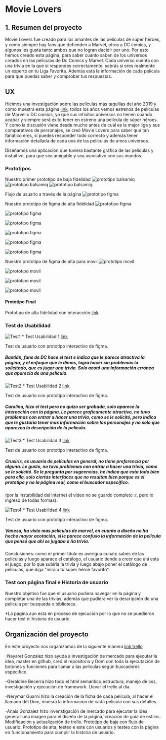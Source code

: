 
# Movie Lovers

## 1. Resumen del proyecto

Movie Lovers fue creado para los amantes de las películas de súper héroes, y como siempre hay fans que defienden a Marvel, otros a DC comics, y algunos les gusta tanto ambos que no logran decidir por uno. Por esto hemos creado esta página, para saber cuánto saben de los universos creados en las películas de Dc Comics y Marvel.
Cada universo cuenta con una trivia en la que si respondes correctamente, sabrás si eres realmente un experto en tu Liga Favorita.
Además está la información de cada película para que puedas saber y comprobar tus respuestas.


## UX
Hicimos una investigación sobre las películas más taquillas del año 2019 y como muestra esta página [link](https://spoiler.bolavip.com/cuales-son-las-peliculas-mas-taquilleras-con-mayor-recaudacion-de-2019-t201912300003.html), todos los años vemos estrenos de películas de Marvel o DC comics, ya que sus infinitos universos no tienen cuando acabar y siempre será éxito tener en estreno una película de súper héroes.
Y como la discusión viene desde mucho antes de cuál es la mejor liga y sus comparativos de personajes, se creó Movie Lovers para saber qué tan fanático eres, si puedes responder todo correcto y además tener información detallada de cada una de las películas de amos universos.

Diseñamos una aplicación que tuviera bastante gráfica de las peliculas y instuitivo, para que sea amigable y sea asociativo con sus mundos.


### Prototipos
Nuestro primer prototipo de baja fidelidad
![prototipo balsamiq](Prototipos/bal1.jpg)
![prototipo balsamiq](Prototipos/bal2.jpg)
![prototipo balsamiq](Prototipos/bal3.jpg)


Flujo de usuario a través de la página 
![prototipo figma](Prototipos/flujo.jpg)

Nuestro prototipo de figma de alta fidelidad 
![prototipo figma](Prototipos/prot1.jpg)

![prototipo figma](Prototipos/prot2.jpg)

![prototipo figma](Prototipos/prot3.jpg)

![prototipo figma](Prototipos/prot4.jpg)

![prototipo figma](Prototipos/prot5.jpg)

![prototipo figma](Prototipos/prot6.jpg)

Nuestro prototipo de figma de alta para movil
![prototipo movil](Prototipos/phono1.jpg)

![prototipo movil](Prototipos/phono2.jpg)

![prototipo movil](Prototipos/phono3.jpg)

![prototipo movil](Prototipos/phono4.jpg)


#### Prototipo Final
Prototipo de alta fidelidad con interacción  [link](https://www.figma.com/proto/uDih1yTKbiDosgZcreA3xq/Untitled?node-id=1%3A2&scaling=min-zoom)

### Test de Usabilidad
![Test1](Prototipos/test1.jpg)
\* Test Usabilidad 1 [link](https://www.loom.com/share/b28173b491414e9b98b986afd9d606ad)

Test de usuario con prototipo interactivo de figma.
##### Bastián, fans de DC hace el test e indica que le parece atractiva la página, y el enfoque que le dimos, logra hacer sin problemas lo solicitado, que es jugar una trivia. Solo acotó una información errónea que aparecia de una película.

![Test2](Prototipos/test2.jpg)
\* Test Usabilidad 2 [link](https://www.loom.com/share/062ce4988ad541a894ca71c2cc510bbf)

Test de usuario con prototipo interactivo de figma.
##### Carolina, hizo el test pero no quizo ser grabada, solo aparece la interacción con la página. Le parece graficamente atractivo, no tuvo problemas con entrar a hacer una trivia, como se le solicitó, pero indica que le gustaria tener mas información sobre los personajes y no solo que aparezca la descripción de la película.

![Test3](Prototipos/test3.jpg)
\* Test Usabilidad 3 [link](https://www.loom.com/share/72d01226ce13479f92b867913bedbd16)

Test de usuario con prototipo interactivo de figma.
##### Crusiris, es usuaria de películas en general, no tiene preferencia por alguna. Le gusto, no tuvo problemas con entrar a hacer una trivia, como se le solicitó. Se le pregunta por sugeencias, he indica que esta todo bien para ella, solo ciertas interfaces que no resultan bien porque es el prototipo y no la página real, como el buscador especifico.
(por la instabilidad del internet el video no se guardo completo :(, pero lo ingreso de todas formas).

![Test4](Prototipos/test4.jpg)
\* Test Usabilidad 4 [link](https://www.loom.com/share/9a7b0b95008f456d83fce7514bffdd5b)

Test de usuario con prototipo interactivo de figma.
##### Vanesa, ha visto mas películas de marvel, en cuanto a diseño no ha hecho mayor acotación, si le parece confuso la información de la película que pensó que ahí se jugaba a ña trivía.

Conclusiones: como el primer titulo es averigua cunato sabes de las películas y luego aparace el catálogo, el usuario tiende a creer que ahí esta el juego, por lo que subiría la trivía y luego abajo poner el catálogo de películas, que diga "mira a tu súper héroe favorito".


### Test con página final e Historia de usuario

Nuestro objetivo fue que el usuario pudiera navegar en la página y completar una de las  trivias, además que pudiera ver la descripción de una pelicula por busqueda o biblioteca.

*La página aun esta en proceso de ejecución por lo que no se puedieron hacer test ni historia de usuario.

## Organización del proyecto
En este proyecto nos organizamos de la siguiente manera 
[link trello](https://trello.com/b/AvYZB2oD/peliculas)

-Nayaret Gonzalez hizo ayuda a investigación de mercado para ejecutar la idea, master en github, creó el repositorio y Dom con toda la ejecutación de botones y funciones para llamar a las películas según buscadores especifico.

-Geraldine Becerra hizo todo el html semantico,estructura, manejo de css, investigación y ejecución de framework. Llevar el trello al día.

-Nerymar Guarni hizo la creación de la ficha de cada película, al hacer el llamado del Dom, muesra la informacion de cada película con sus detalles.

-Anais Gonzalez hizo invenstigación de mercado para ejecutar la idea, generar una imagen para el diseño de la página, creación de guía de estilos. 
Modificación y actualización de trello.
Prototipo de baja con flujo de usuario.
Prototipo de alta, testeo e este con usuarios y testeo con la página en funcionamiento para cumplir la historia de usuario.
